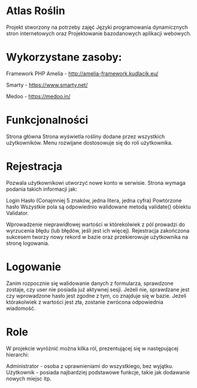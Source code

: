 # Atlas Roślin
Projekt stworzony na potrzeby zajęć Języki programowania dynamicznych stron internetowych oraz Projektowanie bazodanowych aplikacji webowych.


# Wykorzystane zasoby:
Framework PHP Amelia - http://amelia-framework.kudlacik.eu/

Smarty - https://www.smarty.net/

Medoo - https://medoo.in/


# Funkcjonalności
Strona główna
Strona wyświetla rośliny dodane przez wszystkich użytkowników. Menu rozwijane dostosowuje się do roli użytkownika. 


# Rejestracja
Pozwala użytkownikowi utworzyć nowe konto w serwisie. Strona wymaga podania takich informacji jak:

Login
Hasło (Conajmniej 5 znaków, jedna litera, jedna cyfra)
Powtórzone hasło
Wszystkie pola są odpowiednio walidowane metodą validate() obiektu Validator.

Wprowadzenie nieprawidłowej wartości w którekolwiek z pól prowadzi do wyrzucenia błędu (lub błędów, jeśli jest ich więcej). Rejestracja zakończona sukcesem tworzy nowy rekord w bazie oraz przekierowuje użytkownika na stronę logowania.


# Logowanie
Zanim rozpocznie się walidowanie danych z formularza, sprawdzone zostaje, czy user nie posiada już aktywnej sesji. Jeżeli nie, sprawdzane jest czy wprowadzone hasło jest zgodne z tym, co znajduje się w bazie. Jeżeli którakolwiek z wartości jest zła, zostanie zwrócona odpowiednia wiadomość.


# Role
W projekcie wyróżnić można kilka ról, prezentującej się w następującej hierarchi:

Administrator - osoba z uprawnieniami do wszystkiego, bez wyjątku.
Użytkownik - posiada najbardziej podstawowe funkcje, takie jak dodawanie nowych miejsc itp.
